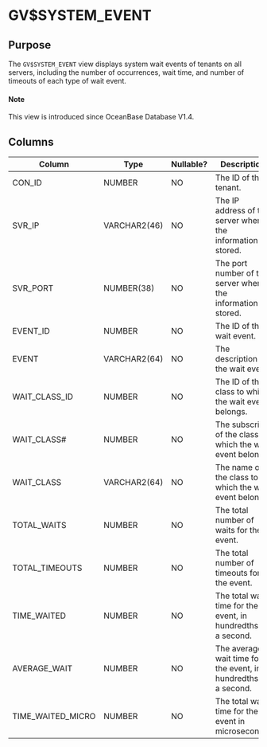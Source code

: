 # GV$SYSTEM_EVENT

## Purpose

The `GV$SYSTEM_EVENT` view displays system wait events of tenants on all servers, including the number of occurrences, wait time, and number of timeouts of each type of wait event.

<main id="notice" type='explain'>
  <h4>Note</h4>
  <p>This view is introduced since OceanBase Database V1.4. </p>
</main>

## Columns

| **Column** | **Type** | **Nullable?** | **Description** |
| --- | --- | --- | --- |
| CON_ID | NUMBER | NO | The ID of the tenant. |
| SVR_IP | VARCHAR2(46) | NO | The IP address of the server where the information is stored. |
| SVR_PORT | NUMBER(38) | NO | The port number of the server where the information is stored. |
| EVENT_ID | NUMBER | NO | The ID of the wait event. |
| EVENT | VARCHAR2(64) | NO | The description of the wait event. |
| WAIT_CLASS_ID | NUMBER | NO | The ID of the class to which the wait event belongs. |
| WAIT_CLASS# | NUMBER | NO | The subscript of the class to which the wait event belongs. |
| WAIT_CLASS | VARCHAR2(64) | NO | The name of the class to which the wait event belongs. |
| TOTAL_WAITS | NUMBER | NO | The total number of waits for the event. |
| TOTAL_TIMEOUTS | NUMBER | NO | The total number of timeouts for the event. |
| TIME_WAITED | NUMBER | NO | The total wait time for the event, in hundredths of a second. |
| AVERAGE_WAIT | NUMBER | NO | The average wait time for the event, in hundredths of a second. |
| TIME_WAITED_MICRO | NUMBER | NO | The total wait time for the event in microseconds. |
